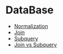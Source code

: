 # DataBase

- [Normalization](./Normalization.md)
- [Join](./Join.md)
- [Subquery](./Subquery.md)
- [Join vs Subquery](./Subquery-Join.md)